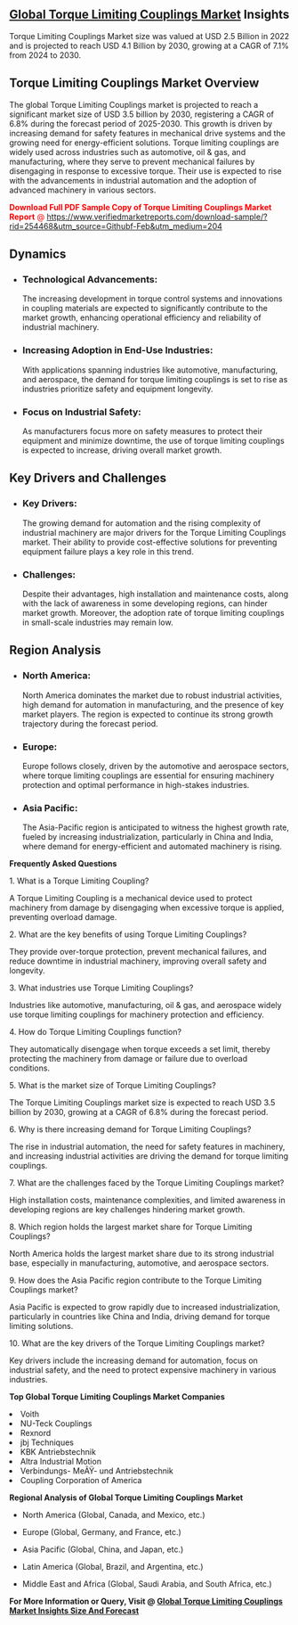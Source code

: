 <h2><a href="https://www.verifiedmarketreports.com/download-sample/?rid=254468&amp;utm_source=Githubf&amp;utm_medium=204" target="_blank">Global Torque Limiting Couplings Market</a> Insights</h2><p>Torque Limiting Couplings Market size was valued at USD 2.5 Billion in 2022 and is projected to reach USD 4.1 Billion by 2030, growing at a CAGR of 7.1% from 2024 to 2030.</p><p> <h2>Torque Limiting Couplings Market Overview</h2> <p>The global Torque Limiting Couplings market is projected to reach a significant market size of USD 3.5 billion by 2030, registering a CAGR of 6.8% during the forecast period of 2025-2030. This growth is driven by increasing demand for safety features in mechanical drive systems and the growing need for energy-efficient solutions. Torque limiting couplings are widely used across industries such as automotive, oil & gas, and manufacturing, where they serve to prevent mechanical failures by disengaging in response to excessive torque. Their use is expected to rise with the advancements in industrial automation and the adoption of advanced machinery in various sectors. <p><span class=""><span style="color: #ff0000;"><strong>Download Full PDF Sample Copy of Torque Limiting Couplings Market Report</strong> @ </span><a href="https://www.verifiedmarketreports.com/download-sample/?rid=254468&amp;utm_source=Githubf-Feb&amp;utm_medium=204" target="_blank">https://www.verifiedmarketreports.com/download-sample/?rid=254468&amp;utm_source=Githubf-Feb&amp;utm_medium=204</a></span></p> <h2>Dynamics</h2> <ul> <li><h3>Technological Advancements:</h3> The increasing development in torque control systems and innovations in coupling materials are expected to significantly contribute to the market growth, enhancing operational efficiency and reliability of industrial machinery.</li> <li><h3>Increasing Adoption in End-Use Industries:</h3> With applications spanning industries like automotive, manufacturing, and aerospace, the demand for torque limiting couplings is set to rise as industries prioritize safety and equipment longevity.</li> <li><h3>Focus on Industrial Safety:</h3> As manufacturers focus more on safety measures to protect their equipment and minimize downtime, the use of torque limiting couplings is expected to increase, driving overall market growth.</li> </ul> <h2>Key Drivers and Challenges</h2> <ul> <li><h3>Key Drivers:</h3> The growing demand for automation and the rising complexity of industrial machinery are major drivers for the Torque Limiting Couplings market. Their ability to provide cost-effective solutions for preventing equipment failure plays a key role in this trend.</li> <li><h3>Challenges:</h3> Despite their advantages, high installation and maintenance costs, along with the lack of awareness in some developing regions, can hinder market growth. Moreover, the adoption rate of torque limiting couplings in small-scale industries may remain low.</li> </ul> <h2>Region Analysis</h2> <ul> <li><h3>North America:</h3> North America dominates the market due to robust industrial activities, high demand for automation in manufacturing, and the presence of key market players. The region is expected to continue its strong growth trajectory during the forecast period.</li> <li><h3>Europe:</h3> Europe follows closely, driven by the automotive and aerospace sectors, where torque limiting couplings are essential for ensuring machinery protection and optimal performance in high-stakes industries.</li> <li><h3>Asia Pacific:</h3> The Asia-Pacific region is anticipated to witness the highest growth rate, fueled by increasing industrialization, particularly in China and India, where demand for energy-efficient and automated machinery is rising.</li> </ul> <p><strong>Frequently Asked Questions</strong></p> <p>1. What is a Torque Limiting Coupling?</p> <p>A Torque Limiting Coupling is a mechanical device used to protect machinery from damage by disengaging when excessive torque is applied, preventing overload damage.</p> <p>2. What are the key benefits of using Torque Limiting Couplings?</p> <p>They provide over-torque protection, prevent mechanical failures, and reduce downtime in industrial machinery, improving overall safety and longevity.</p> <p>3. What industries use Torque Limiting Couplings?</p> <p>Industries like automotive, manufacturing, oil & gas, and aerospace widely use torque limiting couplings for machinery protection and efficiency.</p> <p>4. How do Torque Limiting Couplings function?</p> <p>They automatically disengage when torque exceeds a set limit, thereby protecting the machinery from damage or failure due to overload conditions.</p> <p>5. What is the market size of Torque Limiting Couplings?</p> <p>The Torque Limiting Couplings market size is expected to reach USD 3.5 billion by 2030, growing at a CAGR of 6.8% during the forecast period.</p> <p>6. Why is there increasing demand for Torque Limiting Couplings?</p> <p>The rise in industrial automation, the need for safety features in machinery, and increasing industrial activities are driving the demand for torque limiting couplings.</p> <p>7. What are the challenges faced by the Torque Limiting Couplings market?</p> <p>High installation costs, maintenance complexities, and limited awareness in developing regions are key challenges hindering market growth.</p> <p>8. Which region holds the largest market share for Torque Limiting Couplings?</p> <p>North America holds the largest market share due to its strong industrial base, especially in manufacturing, automotive, and aerospace sectors.</p> <p>9. How does the Asia Pacific region contribute to the Torque Limiting Couplings market?</p> <p>Asia Pacific is expected to grow rapidly due to increased industrialization, particularly in countries like China and India, driving demand for torque limiting solutions.</p> <p>10. What are the key drivers of the Torque Limiting Couplings market?</p> <p>Key drivers include the increasing demand for automation, focus on industrial safety, and the need to protect expensive machinery in various industries.</p> </p><p><strong>Top Global Torque Limiting Couplings Market Companies</strong></p><div data-test-id=""><p><li>Voith</li><li> NU-Teck Couplings</li><li> Rexnord</li><li> jbj Techniques</li><li> KBK Antriebstechnik</li><li> Altra Industrial Motion</li><li> Verbindungs- MeÃŸ- und Antriebstechnik</li><li> Coupling Corporation of America</li></p><div><strong>Regional Analysis of&nbsp;Global Torque Limiting Couplings Market</strong></div><ul><li dir="ltr"><p dir="ltr">North America&nbsp;(Global, Canada, and Mexico, etc.)</p></li><li dir="ltr"><p dir="ltr">Europe (Global, Germany, and France, etc.)</p></li><li dir="ltr"><p dir="ltr">Asia Pacific&nbsp;(Global, China, and Japan, etc.)</p></li><li dir="ltr"><p dir="ltr">Latin America&nbsp;(Global, Brazil, and Argentina, etc.)</p></li><li dir="ltr">Middle East and Africa&nbsp;(Global, Saudi Arabia, and South Africa, etc.)</li></ul><p><strong>For More Information or Query, Visit @&nbsp;</strong><strong><a href="https://www.verifiedmarketreports.com/product/torque-limiting-couplings-market/?utm_source=Githubf&amp;utm_medium=204" target="_blank">Global Torque Limiting Couplings Market Insights Size And Forecast</a></strong></p></div>
